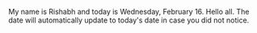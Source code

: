 My name is Rishabh and today is Wednesday, February 16. Hello all. The date will automatically update to today's date in case you did not notice.

